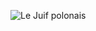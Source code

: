 ![Le Juif polonais](https://upload.wikimedia.org/wikipedia/commons/thumb/1/1c/Episkopi_01-2017_img06_Kourion.jpg/450px-Episkopi_01-2017_img06_Kourion.jpg)